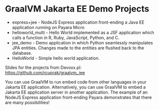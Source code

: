 # GraalVM Jakarta EE Demo Projects

* express+jee - NodeJS Express application front-ending a Java EE application running on Payara Micro
* helloworld_multi - Hello World implemented as a JSF application which calls a function in R, Ruby, JavaScript, Python, and C.
* jee_demo - Demo application in which Python seamlessly manipulates JPA entities. Changes made to the entities are flushed back to the database.
* HelloWorld - Simple hello world application.

Slides for the projects from Devoxx.pl:
https://github.com/rcuprak/graalvm_jee

You can use GraalVM to run embed code from other languages in your Jakarta EE application. Alternatively, you can use GraalVM to embed a Jakarta EE application server in another application. The example of an NodeJS Express application front-ending Payara demonstrates that there are many possibilities!
